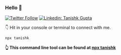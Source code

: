 ### Hello 👋

[![Twitter Follow](https://img.shields.io/twitter/follow/tanishk2772?label=Follow)](https://twitter.com/intent/follow?screen_name=tanishk2772)
[![Linkedin: Tanishk Gupta](https://img.shields.io/badge/-Tanishk-blue?style=flat-square&logo=Linkedin&logoColor=white&link=https://www.linkedin.com/in/tanishk-gupta-48b865228/)](https://www.linkedin.com/in/tanishk-gupta-48b865228/)

👇 Hit in your console or terminal to connect with me.
```bash
npx tanishk
```
**👆 This command line tool can be found at [npx tanishk](https://github.com/IshaanAdarsh/npx_card)**

###
